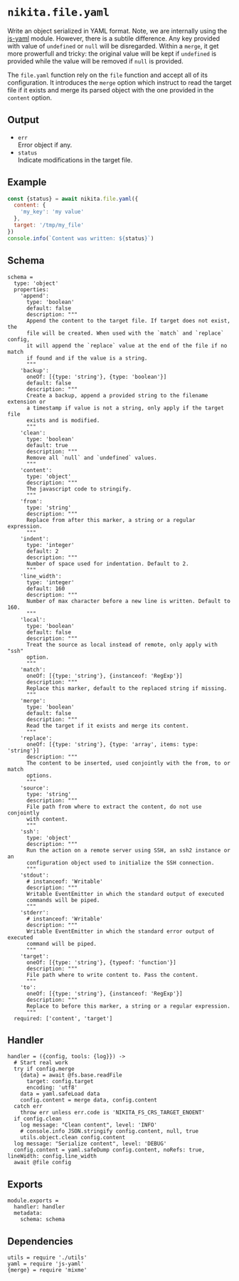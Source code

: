 
# `nikita.file.yaml`

Write an object serialized in YAML format. Note, we are internally using the [js-yaml] module.
However, there is a subtile difference. Any key provided with value of
`undefined` or `null` will be disregarded. Within a `merge`, it get more
prowerfull and tricky: the original value will be kept if `undefined` is
provided while the value will be removed if `null` is provided.

The `file.yaml` function rely on the `file` function and accept all of its
configuration. It introduces the `merge` option which instruct to read the
target file if it exists and merge its parsed object with the one
provided in the `content` option.

## Output

* `err`   
  Error object if any.
* `status`   
  Indicate modifications in the target file.

## Example

```js
const {status} = await nikita.file.yaml({
  content: {
    'my_key': 'my value'
  },
  target: '/tmp/my_file'
})
console.info(`Content was written: ${status}`)
```

## Schema

    schema =
      type: 'object'
      properties:
        'append':
          type: 'boolean'
          default: false
          description: """
          Append the content to the target file. If target does not exist, the
          file will be created. When used with the `match` and `replace` config,
          it will append the `replace` value at the end of the file if no match
          if found and if the value is a string.
          """
        'backup':
          oneOf: [{type: 'string'}, {type: 'boolean'}]
          default: false
          description: """
          Create a backup, append a provided string to the filename extension or
          a timestamp if value is not a string, only apply if the target file
          exists and is modified.
          """
        'clean':
          type: 'boolean'
          default: true
          description: """
          Remove all `null` and `undefined` values.
          """
        'content':
          type: 'object'
          description: """
          The javascript code to stringify.
          """
        'from':
          type: 'string'
          description: """
          Replace from after this marker, a string or a regular expression.
          """
        'indent':
          type: 'integer'
          default: 2
          description: """
          Number of space used for indentation. Default to 2.
          """
        'line_width':
          type: 'integer'
          default: 160
          description: """
          Number of max character before a new line is written. Default to 160.
          """
        'local':
          type: 'boolean'
          default: false
          description: """
          Treat the source as local instead of remote, only apply with "ssh"
          option.
          """
        'match':
          oneOf: [{type: 'string'}, {instanceof: 'RegExp'}]
          description: """
          Replace this marker, default to the replaced string if missing.
          """
        'merge':
          type: 'boolean'
          default: false
          description: """
          Read the target if it exists and merge its content.
          """
        'replace':
          oneOf: [{type: 'string'}, {type: 'array', items: type: 'string'}]
          description: """
          The content to be inserted, used conjointly with the from, to or match
          options.
          """
        'source':
          type: 'string'
          description: """
          File path from where to extract the content, do not use conjointly
          with content.
          """
        'ssh':
          type: 'object'
          description: """
          Run the action on a remote server using SSH, an ssh2 instance or an
          configuration object used to initialize the SSH connection.
          """
        'stdout':
          # instanceof: 'Writable'
          description: """
          Writable EventEmitter in which the standard output of executed
          commands will be piped.
          """
        'stderr':
          # instanceof: 'Writable'
          description: """
          Writable EventEmitter in which the standard error output of executed
          command will be piped.
          """
        'target':
          oneOf: [{type: 'string'}, {typeof: 'function'}]
          description: """
          File path where to write content to. Pass the content.
          """
        'to':
          oneOf: [{type: 'string'}, {instanceof: 'RegExp'}]
          description: """
          Replace to before this marker, a string or a regular expression.
          """
      required: ['content', 'target']

## Handler

    handler = ({config, tools: {log}}) ->
      # Start real work
      try if config.merge
        {data} = await @fs.base.readFile
          target: config.target
          encoding: 'utf8'
        data = yaml.safeLoad data
        config.content = merge data, config.content
      catch err
        throw err unless err.code is 'NIKITA_FS_CRS_TARGET_ENOENT'
      if config.clean
        log message: "Clean content", level: 'INFO'
        # console.info JSON.stringify config.content, null, true
        utils.object.clean config.content
      log message: "Serialize content", level: 'DEBUG'
      config.content = yaml.safeDump config.content, noRefs: true, lineWidth: config.line_width
      await @file config

## Exports

    module.exports =
      handler: handler
      metadata:
        schema: schema

## Dependencies

    utils = require './utils'
    yaml = require 'js-yaml'
    {merge} = require 'mixme'

[js-yaml]: https://github.com/nodeca/js-yaml
